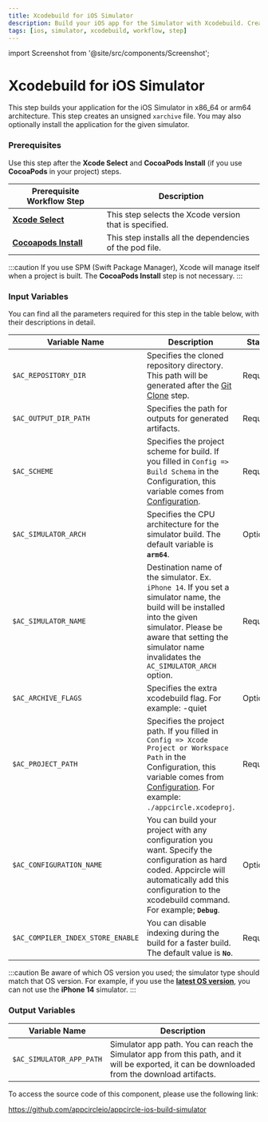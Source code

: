 ```yaml
---
title: Xcodebuild for iOS Simulator
description: Build your iOS app for the Simulator with Xcodebuild. Creates an unsigned xarchive file. 
tags: [ios, simulator, xcodebuild, workflow, step]
---
```


import Screenshot from '@site/src/components/Screenshot';

# Xcodebuild for iOS Simulator

This step builds your application for the iOS Simulator in x86_64 or arm64 architecture. This step creates an unsigned `xarchive` file. You may also optionally install the application for the given simulator.

### Prerequisites

Use this step after the **Xcode Select**  and **CocoaPods Install** (if you use **CocoaPods** in your project) steps.  

| Prerequisite Workflow Step                      | Description                                     |
|-------------------------------------------------|-------------------------------------------------|
| [**Xcode Select**](https://docs.appcircle.io/workflows/ios-specific-workflow-steps#xcode-select-version)     | This step selects the Xcode version that is specified. |
| [**Cocoapods Install**](https://docs.appcircle.io/workflows/ios-specific-workflow-steps#cocoapods-install)   | This step installs all the dependencies of the pod file. |

<Screenshot url='https://cdn.appcircle.io/docs/assets/BE2586-sim_order.png' />

:::caution
If you use SPM (Swift Package Manager), Xcode will manage itself when a project is built. The **CocoaPods Install** step is not necessary.
:::

### Input Variables

You can find all the parameters required for this step in the table below, with their descriptions in detail.

<Screenshot url='https://cdn.appcircle.io/docs/assets/BE2586-simInput.png' />


| Variable Name                 | Description                                    | Status |
|-------------------------------|------------------------------------------------|--------|
| `$AC_REPOSITORY_DIR`         | Specifies the cloned repository directory. This path will be generated after the [Git Clone](https://docs.appcircle.io/workflows/common-workflow-steps#git-clone) step. | Required |
| `$AC_OUTPUT_DIR_PATH`        | Specifies the path for outputs for generated artifacts. | Required |
| `$AC_SCHEME`                 | Specifies the project scheme for build. If you filled in `Config => Build Schema` in the Configuration, this variable comes from [Configuration](https://docs.appcircle.io/build/building-ios-applications#build-configuration). | Required |
| `$AC_SIMULATOR_ARCH`          | Specifies the CPU architecture for the simulator build. The default variable is **`arm64`**. | Optional |
| `$AC_SIMULATOR_NAME`         | Destination name of the simulator. Ex. `iPhone 14`. If you set a simulator name, the build will be installed into the given simulator. Please be aware that setting the simulator name invalidates the `AC_SIMULATOR_ARCH` option. | Required |
| `$AC_ARCHIVE_FLAGS`             | Specifies the extra xcodebuild flag. For example: -quiet | Optional |
| `$AC_PROJECT_PATH`               | Specifies the project path. If you filled in `Config => Xcode Project or Workspace Path` in the Configuration, this variable comes from [Configuration](https://docs.appcircle.io/build/building-ios-applications#build-configuration). For example: `./appcircle.xcodeproj`. | Required |
| `$AC_CONFIGURATION_NAME`             | You can build your project with any configuration you want. Specify the configuration as hard coded. Appcircle will automatically add this configuration to the xcodebuild command. For example; **`Debug`**. | Optional |
| `$AC_COMPILER_INDEX_STORE_ENABLE` | You can disable indexing during the build for a faster build. The default value is **`No`**. | Required |

:::caution
Be aware of which OS version you used; the simulator type should match that OS version. For example, if you use the [**latest OS version**](https://developer.apple.com/documentation/ios-ipados-release-notes), you can not use the **iPhone 14** simulator.
:::
 
### Output Variables

| Variable Name                 | Description                                    |
|-------------------------------|------------------------------------------------|
| `$AC_SIMULATOR_APP_PATH`      | Simulator app path. You can reach the Simulator app from this path, and it will be exported, it can be downloaded from the download artifacts. |

To access the source code of this component, please use the following link:

https://github.com/appcircleio/appcircle-ios-build-simulator